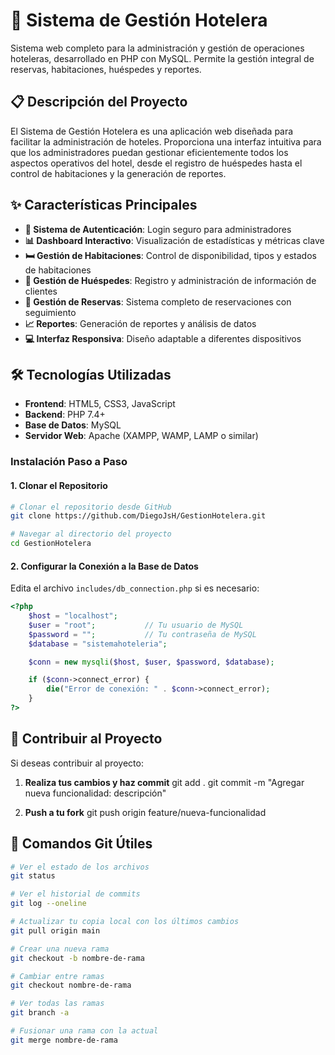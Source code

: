 # 🏨 Sistema de Gestión Hotelera

Sistema web completo para la administración y gestión de operaciones hoteleras, desarrollado en PHP con MySQL. Permite la gestión integral de reservas, habitaciones, huéspedes y reportes.

## 📋 Descripción del Proyecto

El Sistema de Gestión Hotelera es una aplicación web diseñada para facilitar la administración de hoteles. Proporciona una interfaz intuitiva para que los administradores puedan gestionar eficientemente todos los aspectos operativos del hotel, desde el registro de huéspedes hasta el control de habitaciones y la generación de reportes.

## ✨ Características Principales

- **🔐 Sistema de Autenticación**: Login seguro para administradores
- **📊 Dashboard Interactivo**: Visualización de estadísticas y métricas clave
- **🛏️ Gestión de Habitaciones**: Control de disponibilidad, tipos y estados de habitaciones
- **👥 Gestión de Huéspedes**: Registro y administración de información de clientes
- **📅 Gestión de Reservas**: Sistema completo de reservaciones con seguimiento
- **📈 Reportes**: Generación de reportes y análisis de datos
- **💻 Interfaz Responsiva**: Diseño adaptable a diferentes dispositivos

## 🛠️ Tecnologías Utilizadas

- **Frontend**: HTML5, CSS3, JavaScript
- **Backend**: PHP 7.4+
- **Base de Datos**: MySQL
- **Servidor Web**: Apache (XAMPP, WAMP, LAMP o similar)

### Instalación Paso a Paso

#### 1. Clonar el Repositorio

```bash
# Clonar el repositorio desde GitHub
git clone https://github.com/DiegoJsH/GestionHotelera.git

# Navegar al directorio del proyecto
cd GestionHotelera
```

#### 2. Configurar la Conexión a la Base de Datos

Edita el archivo `includes/db_connection.php` si es necesario:

```php
<?php
    $host = "localhost";
    $user = "root";           // Tu usuario de MySQL
    $password = "";           // Tu contraseña de MySQL
    $database = "sistemahoteleria";

    $conn = new mysqli($host, $user, $password, $database);

    if ($conn->connect_error) {
        die("Error de conexión: " . $conn->connect_error);
    }
?>
```

## 👥 Contribuir al Proyecto

Si deseas contribuir al proyecto:

1. **Realiza tus cambios y haz commit**
   git add .
   git commit -m "Agregar nueva funcionalidad: descripción"

2. **Push a tu fork**
   git push origin feature/nueva-funcionalidad



## 🔄 Comandos Git Útiles

```bash
# Ver el estado de los archivos
git status

# Ver el historial de commits
git log --oneline

# Actualizar tu copia local con los últimos cambios
git pull origin main

# Crear una nueva rama
git checkout -b nombre-de-rama

# Cambiar entre ramas
git checkout nombre-de-rama

# Ver todas las ramas
git branch -a

# Fusionar una rama con la actual
git merge nombre-de-rama
```
